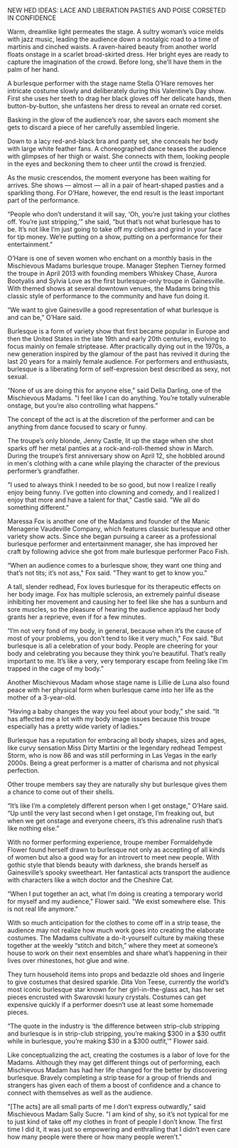 NEW HED IDEAS:
LACE AND LIBERATION
PASTIES AND POISE 
CORSETED IN CONFIDENCE  


Warm, dreamlike light permeates the stage. A sultry woman’s voice melds with jazz music, leading the audience down a nostalgic road to a time of martinis and cinched waists. A raven-haired beauty from another world floats onstage in a scarlet broad-skirted dress. Her bright eyes are ready to capture the imagination of the crowd. Before long, she’ll have them in the palm of her hand.

A burlesque performer with the stage name Stella O’Hare removes her intricate costume slowly and deliberately during this Valentine’s Day show. First she uses her teeth to drag her black gloves off her delicate hands, then button-by-button, she unfastens her dress to reveal an ornate red corset.

Basking in the glow of the audience’s roar, she savors each moment she gets to discard a piece of her carefully assembled lingerie.

Down to a lacy red-and-black bra and panty set, she conceals her body with large white feather fans. A choreographed dance teases the audience with glimpses of her thigh or waist. She connects with them, looking people in the eyes and beckoning them to cheer until the crowd is frenzied.

As the music crescendos, the moment everyone has been waiting for arrives. She shows — almost — all in a pair of heart-shaped pasties and a sparkling thong. For O’Hare, however, the end result is the least important part of the performance.

“People who don’t understand it will say, ‘Oh, you’re just taking your clothes off. You’re just stripping,’” she said, “but that’s not what burlesque has to be. It’s not like I’m just going to take off my clothes and grind in your face for tip money. We’re putting on a show, putting on a performance for their entertainment.”

O’Hare is one of seven women who enchant on a monthly basis in the Mischievous Madams burlesque troupe. Manager Stephen Tierney formed the troupe in April 2013 with founding members Whiskey Chase, Aurora Bootyalis and Sylvia Love as the first burlesque-only troupe in Gainesville. With themed shows at several downtown venues, the Madams bring this classic style of performance to the community and have fun doing it.

“We want to give Gainesville a good representation of what burlesque is and can be,” O’Hare said.

Burlesque is a form of variety show that first became popular in Europe and then the United States in the late 19th and early 20th centuries, evolving to focus mainly on female striptease. After practically dying out in the 1970s, a new generation inspired by the glamour of the past has revived it during the last 20 years for a mainly female audience. For performers and enthusiasts, burlesque is a liberating form of self-expression best described as sexy, not sexual.

“None of us are doing this for anyone else,” said Della Darling, one of the Mischievous Madams. "I feel like I can do anything. You’re totally vulnerable onstage, but you’re also controlling what happens.”

The concept of the act is at the discretion of the performer and can be anything from dance focused to scary or funny.

The troupe’s only blonde, Jenny Castle, lit up the stage when she shot sparks off her metal panties at a rock-and-roll-themed show in March. During the troupe’s first anniversary show on April 12, she hobbled around in men's clothing with a cane while playing the character of the previous performer’s grandfather.

"I used to always think I needed to be so good, but now I realize I really enjoy being funny. I’ve gotten into clowning and comedy, and I realized I enjoy that more and have a talent for that," Castle said. "We all do something different."

Maressa Fox is another one of the Madams and founder of the Manic Menagerie Vaudeville Company, which features classic burlesque and other variety show acts. Since she began pursuing a career as a professional burlesque performer and entertainment manager, she has improved her craft by following advice she got from male burlesque performer Paco Fish.

“When an audience comes to a burlesque show, they want one thing and that’s not tits; it’s not ass," Fox said. "They want to get to know you."

A tall, slender redhead, Fox loves burlesque for its therapeutic effects on her body image. Fox has multiple sclerosis, an extremely painful disease inhibiting her movement and causing her to feel like she has a sunburn and sore muscles, so the pleasure of hearing the audience applaud her body grants her a reprieve, even if for a few minutes.

“I’m not very fond of my body, in general, because when it’s the cause of most of your problems, you don’t tend to like it very much," Fox said. "But burlesque is all a celebration of your body. People are cheering for your body and celebrating you because they think you’re beautiful. That’s really important to me. It’s like a very, very temporary escape from feeling like I’m trapped in the cage of my body.”

Another Mischievous Madam whose stage name is Lillie de Luna also found peace with her physical form when burlesque came into her life as the mother of a 3-year-old.

“Having a baby changes the way you feel about your body,” she said. “It has affected me a lot with my body image issues because this troupe especially has a pretty wide variety of ladies.”

Burlesque has a reputation for embracing all body shapes, sizes and ages, like curvy sensation Miss Dirty Martini or the legendary redhead Tempest Storm, who is now 86 and was still performing in Las Vegas in the early 2000s. Being a great performer is a matter of charisma and not physical perfection.

Other troupe members say they are naturally shy but burlesque gives them a chance to come out of their shells.

“It’s like I’m a completely different person when I get onstage,” O’Hare said. “Up until the very last second when I get onstage, I’m freaking out, but when we get onstage and everyone cheers, it’s this adrenaline rush that’s like nothing else.”

With no former performing experience, troupe member Formaldehyde Flower found herself drawn to burlesque not only as accepting of all kinds of women but also a good way for an introvert to meet new people. With gothic style that blends beauty with darkness, she brands herself as Gainesville’s spooky sweetheart. Her fantastical acts transport the audience with characters like a witch doctor and the Cheshire Cat.

“When I put together an act, what I’m doing is creating a temporary world for myself and my audience," Flower said. "We exist somewhere else. This is not real life anymore."

With so much anticipation for the clothes to come off in a strip tease, the audience may not realize how much work goes into creating the elaborate costumes. The Madams cultivate a do-it-yourself culture by making these together at the weekly “stitch and bitch,” where they meet at someone’s house to work on their next ensembles and share what’s happening in their lives over rhinestones, hot glue and wine.

They turn household items into props and bedazzle old shoes and lingerie to give costumes that desired sparkle. Dita Von Teese, currently the world’s most iconic burlesque star known for her girl-in-the-glass act, has her set pieces encrusted with Swarovski luxury crystals. Costumes can get expensive quickly if a performer doesn’t use at least some homemade pieces.

“The quote in the industry is ‘the difference between strip-club stripping and burlesque is in strip-club stripping, you’re making $300 in a $30 outfit while in burlesque, you’re making $30 in a $300 outfit,'” Flower said.

Like conceptualizing the act, creating the costumes is a labor of love for the Madams. Although they may get different things out of performing, each Mischievous Madam has had her life changed for the better by discovering burlesque. Bravely completing a strip tease for a group of friends and strangers has given each of them a boost of confidence and a chance to connect with themselves as well as the audience.

"[The acts] are all small parts of me I don’t express outwardly," said Mischievous Madam Sally Sucre. "I am kind of shy, so it’s not typical for me to just kind of take off my clothes in front of people I don’t know. The first time I did it, it was just so empowering and enthralling that I didn’t even care how many people were there or how many people weren’t."
